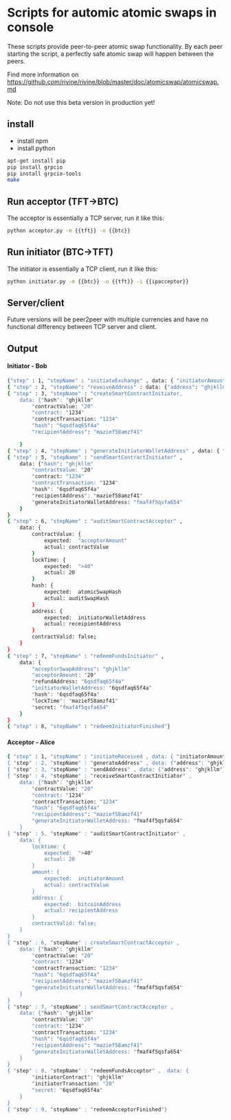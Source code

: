 # Scripts for automic atomic swaps in console

These scripts provide peer-to-peer atomic swap functionality. By each peer starting the script, a perfectly safe atomic swap will happen between the peers.

Find more information on https://github.com/rivine/rivine/blob/master/doc/atomicswap/atomicswap.md

Note: Do not use this beta version in production yet!
## install
- install npm
- install python


```sh
apt-get install pip
pip install grpcio
pip install grpcio-tools
make
```

## Run acceptor (TFT->BTC)

The acceptor is essentially a TCP server, run it like this:
```sh
python acceptor.py -m {{tft}} -o {{btc}} 
```

## Run initiator (BTC->TFT)


The initiator is essentially a TCP client, run it like this:
```sh
python initiator.py -m {{btc}} -o {{tft}} -i {{ipacceptor}}
```

## Server/client

Future versions will be peer2peer with multiple currencies and have no functional differency between TCP server and client.

## Output

#### Initiator - Bob

```sh
{"step" : 1, "stepName" : "initiateExchange" , data: { "initiatorAmount" : "8", acceptorAmount: 10 }}
{ "step" : 2, "stepName": "reveiveAddress" : data: {"address": "ghjkllm"}
{ "step" : 3, "stepName" : "createSmartContractInitiator,
	data: {"hash": "ghjkllm"
		"contractValue: "20"
		"contract: "1234"
		"contractTransaction: "1234"
		"hash": "6qsdfaq65f4a"
		"recipientAddress": "mazief58amzf41"

	}
{ "step" : 4, "stepName" : "generateInitiatorWalletAddress" , data: { "address": "sefzqfzara5142q63z5f4"}}
{ "step" : 5, "stepName" : "sendSmartContractInitiator" ,
	data: {"hash": "ghjkllm"
		"contractValue: "20"
		"contract: "1234"
		"contractTransaction: "1234"
		"hash": "6qsdfaq65f4a"
		"recipientAddress": "mazief58amzf41"
		"generateInitiatorWalletAddress: "fmaf4f5qsfa654"
	}
}
{ "step" : 6, "stepName" : "auditSmartContractAcceptor" ,
	data: { 
		contractValue: {
			expected:  "acceptorAmount"
			actual: contractValue
		}
		lockTime: {
			expected:  ">40"
			actual: 20
		}	
		hash: {
			expected:  atomicSwapHash
			actual: auditSwapHash
		}
		address: {
			expected:  initiatorWalletAddress
			actual: receipientAddress
		}
		contractValid: false;
	}
}
{ "step" : 7, "stepName" : "redeemFundsInitiator" ,	
	data: {
		"acceptorSwapAddress": "ghjkllm"
		"acceptorAmount: "20"
		"refundAddress: "6qsdfaq65f4a"
		"initiatorWalletAddress: "6qsdfaq65f4a"
		"hash": "6qsdfaq65f4a"
		"lockTime": "mazief58amzf41"
		"secret: "fmaf4f5qsfa654"
	}
}
{ "step" : 8, "stepName" : "redeemInitiatorFinished"}
```

#### Acceptor - Alice

```sh
{ "step" : 1, "stepName" : "initiateReceived , data: { "initiatorAmount" : "8", acceptorAmount: 10 }}
{ "step" : 2, "stepName" : "generateAddress" , data: {"address": "ghjkllm"}}
{ "step" : 3, "stepName" : "sendAddress" , data: {"address": "ghjkllm"}}
{ "step" : 4, "stepName" : "receiveSmartContractInitiator" , 	
	data: {"hash": "ghjkllm"
		"contractValue: "20"
		"contract: "1234"
		"contractTransaction: "1234"
		"hash": "6qsdfaq65f4a"
		"recipientAddress": "mazief58amzf41"
		"generateInitiatorWalletAddress: "fmaf4f5qsfa654"
	}
{ "step" : 5, "stepName" : "auditSmartContractInitiator" , 
	data: {
		locktime: {
			expected:  ">40"
			actual: 20
		}	
		amount: {
			expected:  initiatorAmount
			actual: contractValue
		}
		address: {
			expected:  bitcoinAddress
			actual: recipientAddress
		}
		contractValid: false;
	}
}
{ "step" : 6, "stepName" : createSmartContractAcceptor , 
	data: {"hash": "ghjkllm"
		"contractValue: "20"
		"contract: "1234"
		"contractTransaction: "1234"
		"hash": "6qsdfaq65f4a"
		"recipientAddress": "mazief58amzf41"
		"generateInitiatorWalletAddress: "fmaf4f5qsfa654"
	}
}
{ "step" : 7, "stepName" : sendSmartContractAcceptor , 
	data: {"hash": "ghjkllm"
		"contractValue: "20"
		"contract: "1234"
		"contractTransaction: "1234"
		"hash": "6qsdfaq65f4a"
		"recipientAddress": "mazief58amzf41"
		"generateInitiatorWalletAddress: "fmaf4f5qsfa654"
	}
}
{ "step" : 8, "stepName" : "redeemFundsAcceptor" ,	data: {
		"initiatorContract": "ghjkllm"
		"initiatorTransaction: "20"
		"secret: "6qsdfaq65f4a"
	}
}
{ "step" : 9, "stepName" : "redeemAcceptorFinished"}
```
